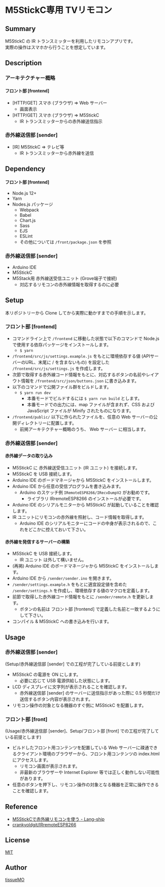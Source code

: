 # M5StickC専用 TVリモコン

## Summary

M5StickC の IR トランスミッターを利用したリモコンアプリです。  
実際の操作はスマホから行うことを想定しています。  


## Description

### アーキテクチャー概略

#### フロント部 [frontend]

- [HTTP/GET] スマホ (ブラウザ) => Web サーバー
    - 画面表示
- [HTTP/GET] スマホ (ブラウザ) => M5StickC
    - IR トランスミッターからの赤外線送信指示


### 赤外線送信部 [sender]

- [IR] M5StickC => テレビ等
    - IR トランスミッターから赤外線を送信


## Dependency

#### フロント部 [frontend]

- Node.js 12+
- Yarn
- Nodes.js パッケージ
    - Webpack
    - Babel
    - Chart.js
    - Sass
    - EJS
    - ESLint
    - その他については `/front/package.json` を参照


### 赤外線送信部 [sender]

- Arduino IDE
- M5StickC
- M5Stack用 赤外線送受信ユニット (Grove端子で接続)
    - 対応するリモコンの赤外線情報を取得するのに必要


## Setup

本リポジトリーから Clone してから実際に動かすまでの手順を示します。  

### フロント部 [frontend]

- コマンドライン上で `/frontend` に移動した状態で以下のコマンドで Node.js で使用する依存パッケージをインストールします。
    - `$ yarn`
- `/frontend/src/js/settings.example.js` をもとに環境依存する値 (APIサーバーのURL、末尾に / を含まないもの) を設定した `/frontend/src/js/settings.js` を作成します。
- 次節で取得する赤外線コード情報をもとに、対応するボタンの名前やレイアウト情報を `/frontend/src/json/buttons.json` に書き込みます。
- 以下のコマンドで公開ファイル群をビルドします。
    - `$ yarn run dev`
        - 本番モードでビルドするには `$ yarn run build` とします。
        - 本番モードでの出力には、map ファイルが含まれず、CSS および JavaScript ファイルが Minify されたものになります。
- `/frontend/public/` 以下に作られたファイルを、任意の Web サーバーの公開ディレクトリーに配置します。
    - 前掲アーキテクチャー概略のうち、 Web サーバー に相当します。


### 赤外線送信部 [sender]

#### 赤外線データの取り込み

- M5StickC に 赤外線送受信ユニット (IR ユニット) を接続します。
- M5StickC を USB 接続します。
- Arduino IDE のボードマネージャから M5StickC をインストールします。
- Arduino IDE から任意の受信プログラムを書き込みます。
    - Arduino のスケッチ例 `IRemoteESP8266/IRecvDumpV2` がお勧めです。
        - ライブラリ IRremoteESP8266 のインストールが必要です。
- Arduino IDE のシリアルモニターから M5StickC が起動していることを確認します。
- IR ユニットにリモコンの赤外線を照射し、コード情報を取得します。
    - Arduino IDE のシリアルモニターにコードの中身が表示されるので、これをどこかに控えておいて下さい。


#### 赤外線を発信するサーバーの構築

- M5StickC を USB 接続します。
    - IR ユニット は外して構いません。
- (再掲) Arduino IDE のボードマネージャから M5StickC をインストールします。
- Arduino IDE から `/sender/sender.ino` を開きます。
- `/sender/settings.example.h` をもとに適宜設定値を含めた `/sender/settings.h` を作成し、環境依存する値のマクロを定義します。
- 前節で取得した赤外線コード情報をもとに `/sender/remote.h` を更新します。
    - ボタンの名前は フロント部 [frontend] で定義した名前と一致するようにして下さい。
- コンパイル & M5StickC への書き込みを行います。


## Usage

### 赤外線送信部 [sender]

(Setup/赤外線送信部 [sender] での工程が完了している前提とします)

- M5StickC の電源を ON にします。
    - 必要に応じて USB 電源供給した状態にします。
- LCD ディスプレイに文字列が表示されることを確認します。
    - 赤外線送信部 [sender] のサーバーに送信指示があった際に 0.5 秒間だけ送信するボタン内容が表示されます。
- リモコン操作の対象となる機器のすぐ側に M5StickC を配置します。


### フロント部 [front]

(Usage/赤外線送信部 [sender]、Setup/フロント部 [front] での工程が完了している前提とします)

- ビルドしたフロント用コンテンツを配置している Web サーバーに疎通できるクライアント環境のブラウザーから、フロント用コンテンツの index.html にアクセスします。
    - リモコン画面が表示されます。
    - 非最新のブラウザーや Internet Explorer 等では正しく動作しない可能性があります。
- 任意のボタンを押下し、リモコン操作の対象となる機器を正常に操作できることを確認します。


## Reference

- [M5StickCで赤外線リモコンを使う - Lang-ship](https://lang-ship.com/blog/work/m5stickc-ir/)
- [crankyoldgit/IRremoteESP8266](https://github.com/crankyoldgit/IRremoteESP8266)


## License

[MIT](LICENSE.md)


## Author

[tissueMO](https://github.com/tissueMO)
